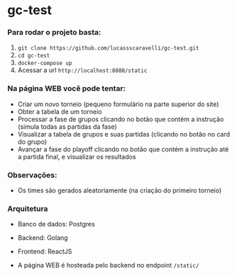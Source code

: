 # gc-test

### Para rodar o projeto basta:

1. ```git clone https://github.com/lucassscaravelli/gc-test.git```
2. ```cd gc-test```
3. ```docker-compose up```
4. Acessar a url ```http://localhost:8080/static```

### Na página WEB você pode tentar:

* Criar um novo torneio (pequeno formulário na parte superior do site)
* Obter a tabela de um torneio
* Processar a fase de grupos clicando no botão que contém a instrução (simula todas as partidas da fase)
* Visualizar a tabela de grupos e suas partidas (clicando no botão no card do grupo)
* Avançar a fase do playoff clicando no botão que contém a instrução até a partida final, e visualizar os resultados

### Observações:

* Os times são gerados aleatoriamente (na criação do primeiro torneio)

### Arquitetura

* Banco de dados: Postgres
* Backend: Golang
* Frontend: ReactJS

* A página WEB é hosteada pelo backend no endpoint ```/static/```

